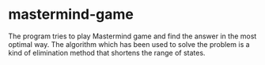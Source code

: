 # mastermind-game
The program tries to play Mastermind game and find the answer in the most optimal way. The algorithm which has been used to solve the problem is a kind of elimination method that shortens the range of states.
